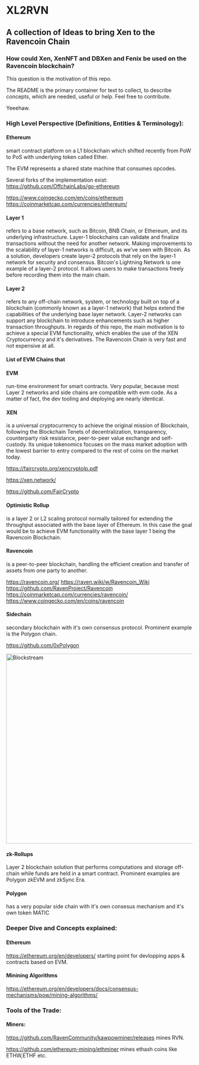 # XL2RVN
## A collection of Ideas to bring Xen to the Ravencoin Chain


### How could Xen, XenNFT and DBXen and Fenix be used on the Ravencoin blockchain? 
This question is the motivation of this repo.

The README is the primary container for text to collect, to describe concepts, which are needed, useful or help.
Feel free to contribute.

Yeeehaw.

### High Level Perspective (Definitions, Entities & Terminology):

#### Ethereum 
smart contract platform on a L1 blockchain which shifted recently from PoW to PoS with underlying token called Ether. 


The EVM represents a shared state machine that consumes opcodes. 

Several forks of the implementation exist:
https://github.com/OffchainLabs/go-ethereum

https://www.coingecko.com/en/coins/ethereum
https://coinmarketcap.com/currencies/ethereum/


#### Layer 1 
refers to a base network, such as Bitcoin, BNB Chain, or Ethereum, and its underlying infrastructure. Layer-1 blockchains can validate and finalize transactions without the need for another network. Making improvements to the scalability of layer-1 networks is difficult, as we’ve seen with Bitcoin. As a solution, developers create layer-2 protocols that rely on the layer-1 network for security and consensus. Bitcoin's Lightning Network is one example of a layer-2 protocol. It allows users to make transactions freely before recording them into the main chain.


#### Layer 2 
refers to any off-chain network, system, or technology built on top of a blockchain (commonly known as a layer-1 network) that helps extend the capabilities of the underlying base layer network. Layer-2 networks can support any blockchain to introduce enhancements such as higher transaction throughputs. In regards of this repo, the main motivation is to achieve a special EVM functionality, which enables the use of the XEN Cryptocurrency and it's derivatives. The Ravencoin Chain is very fast and not expensive at all.

#### List of EVM Chains that
#### EVM 
run-time environment for smart contracts. Very popular, because most Layer 2 networks and side chains are compatible with evm code. As a matter of fact, the dev tooling and deploying are nearly identical.  


#### XEN 
is a universal cryptocurrency to
achieve the original mission of Blockchain, following the Blockchain Tenets of
decentralization, transparency, counterparty risk resistance, peer-to-peer
value exchange and self-custody. Its unique tokenomics focuses on the mass
market adoption with the lowest barrier to entry compared to the rest of
coins on the market today.

https://faircrypto.org/xencryptolp.pdf

https://xen.network/

https://github.com/FairCrypto


#### Optimistic Rollup 
is a layer 2 or L2 scaling protocol normally tailored for extending the throughput associated with the base layer of Ethereum. In this case the goal would be to achieve EVM functionality with the base layer 1 being the Ravencoin Blockchain.


#### Ravencoin
is a peer-to-peer blockchain, handling the efficient creation and transfer of assets from one party to another.

https://ravencoin.org/
https://raven.wiki/w/Ravencoin_Wiki
https://github.com/RavenProject/Ravencoin
https://coinmarketcap.com/currencies/ravencoin/
https://www.coingecko.com/en/coins/ravencoin



#### Sidechain
secondary blockchain with it's own consensus protocol. Prominent example is the Polygon chain.

https://github.com/0xPolygon

<a title="Gentlejack35, CC BY-SA 4.0 &lt;https://creativecommons.org/licenses/by-sa/4.0&gt;, via Wikimedia Commons" href="https://commons.wikimedia.org/wiki/File:Blockstream.jpg"><img width="512" alt="Blockstream" src="https://upload.wikimedia.org/wikipedia/commons/thumb/e/e9/Blockstream.jpg/512px-Blockstream.jpg"></a>


#### zk-Rollups
Layer 2 blockchain solution that performs computations and storage off-chain while funds are held in a smart contract.
Prominent examples are Polygon zkEVM and zkSync Era.

#### Polygon 
has a very popular side chain with it's own consesus mechanism and it's own token MATIC


### Deeper Dive and Concepts explained:
#### Ethereum 
https://ethereum.org/en/developers/ starting point for devlopping apps & contracts based on EVM.
#### Minining Algorithms
https://ethereum.org/en/developers/docs/consensus-mechanisms/pow/mining-algorithms/


### Tools of the Trade:
#### Miners:

https://github.com/RavenCommunity/kawpowminer/releases 
mines RVN.

https://github.com/ethereum-mining/ethminer
mines ethash coins like ETHW,ETHF etc. 




